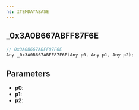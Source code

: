 ```yaml
---
ns: ITEMDATABASE
---
```

## _0x3A0B667ABFF87F6E

```c
// 0x3A0B667ABFF87F6E
Any _0x3A0B667ABFF87F6E(Any p0, Any p1, Any p2);
```

## Parameters
* **p0**:
* **p1**:
* **p2**:
